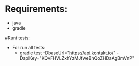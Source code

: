 # Requirements:
 - java
 - gradle

#Runt tests:

- For run all tests:
    - gradle test -DbaseUrl="https://api.kontakt.io/" -DapiKey="KQvFHVLZxhYzMJfweBhQoZHDaAgBmVnP"

